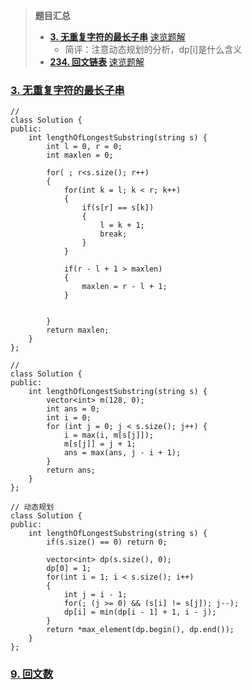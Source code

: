 <a id="sliding_window"></a>

> **题目汇总**
>
> - **[3. 无重复字符的最长子串](https://leetcode-cn.com/problems/longest-substring-without-repeating-characters/)** [速览题解](#3)
>   - 简评：注意动态规划的分析，dp[i]是什么含义
> - **[234. 回文链表](https://leetcode-cn.com/problems/palindrome-linked-list/)** [速览题解](#234)

<a id="3"></a>

### [3. 无重复字符的最长子串](#sliding_window)

```C++{.line-numbers}
//
class Solution {
public:
    int lengthOfLongestSubstring(string s) {
        int l = 0, r = 0;
        int maxlen = 0;

        for( ; r<s.size(); r++)
        {
            for(int k = l; k < r; k++)
            {
                if(s[r] == s[k])
                {
                    l = k + 1;
                    break;
                }
            }

            if(r - l + 1 > maxlen)
            {
                maxlen = r - l + 1;
            }


        }
        return maxlen;
    }
};

// 
class Solution {
public:
    int lengthOfLongestSubstring(string s) {
        vector<int> m(128, 0);
        int ans = 0;
        int i = 0;
        for (int j = 0; j < s.size(); j++) {
            i = max(i, m[s[j]]);
            m[s[j]] = j + 1;
            ans = max(ans, j - i + 1);
        }
        return ans;
    }
};

// 动态规划
class Solution {
public:
    int lengthOfLongestSubstring(string s) {
        if(s.size() == 0) return 0;
        
        vector<int> dp(s.size(), 0);
        dp[0] = 1;
        for(int i = 1; i < s.size(); i++)
        {
            int j = i - 1;
            for(; (j >= 0) && (s[i] != s[j]); j--);
            dp[i] = min(dp[i - 1] + 1, i - j);
        }
        return *max_element(dp.begin(), dp.end());
    }
};
```

<a id="9"></a>

### [9. 回文数](#sliding_window)

```C++{.line-numbers}

```

